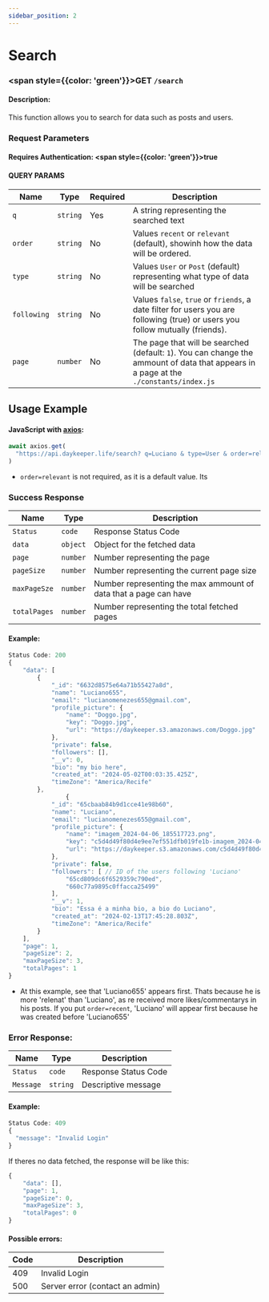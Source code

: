 ```yaml
---
sidebar_position: 2
---
```


# Search

### <span style={{color: 'green'}}>GET</span> `/search`

#### Description:

This function allows you to search for data such as posts and users.

### Request Parameters

#### Requires Authentication: <span style={{color: 'green'}}>true</span>

#### QUERY PARAMS

| Name        | Type     | Required | Description                                                                                                                            |
| ----------- | -------- | -------- | -------------------------------------------------------------------------------------------------------------------------------------- |
| `q`         | `string` | Yes      | A string representing the searched text                                                                                                |
| `order`     | `string` | No       | Values `recent` or `relevant` (default), showinh how the data will be ordered.                                                         |
| `type`      | `string` | No       | Values `User` or `Post` (default) representing what type of data will be searched                                                      |
| `following` | `string` | No       | Values `false`, `true` or `friends`, a date filter for users you are following (true) or users you follow mutually (friends).          |
| `page`      | `number` | No       | The page that will be searched (default: `1`). You can change the ammount of data that appears in a page at the `./constants/index.js` |

## Usage Example

#### JavaScript with <a href="https://axios-http.com/docs/intro">axios</a>:

```javascript
await axios.get(
  "https://api.daykeeper.life/search? q=Luciano & type=User & order=relevant"
)
```

- `order=relevant` is not required, as it is a default value. Its

### Success Response

| Name         | Type     | Description                                                      |
| ------------ | -------- | ---------------------------------------------------------------- |
| `Status`     | `code`   | Response Status Code                                             |
| `data`       | `object` | Object for the fetched data                                      |
| `page`       | `number` | Number representing the page                                     |
| `pageSize`   | `number` | Number representing the current page size                        |
| `maxPageSze` | `number` | Number representing the max ammount of data that a page can have |
| `totalPages` | `number` | Number representing the total fetched pages                      |

#### Example:

```javascript
Status Code: 200
{
    "data": [
        {
            "_id": "6632d8575e64a71b55427a8d",
            "name": "Luciano655",
            "email": "lucianomenezes655@gmail.com",
            "profile_picture": {
                "name": "Doggo.jpg",
                "key": "Doggo.jpg",
                "url": "https://daykeeper.s3.amazonaws.com/Doggo.jpg"
            },
            "private": false,
            "followers": [],
            "__v": 0,
            "bio": "my bio here",
            "created_at": "2024-05-02T00:03:35.425Z",
            "timeZone": "America/Recife"
        },
                {
            "_id": "65cbaab84b9d1cce41e98b60",
            "name": "Luciano",
            "email": "lucianomenezes655@gmail.com",
            "profile_picture": {
                "name": "imagem_2024-04-06_185517723.png",
                "key": "c5d4d49f80d4e9ee7ef551dfb019fe1b-imagem_2024-04-06_185517723.png",
                "url": "https://daykeeper.s3.amazonaws.com/c5d4d49f80d4e9ee7ef551dfb019fe1b-imagem_2024-04-06_185517723.png"
            },
            "private": false,
            "followers": [ // ID of the users following 'Luciano'
                "65cd809dc6f6529359c790ed",
                "660c77a9895c0ffacca25499"
            ],
            "__v": 1,
            "bio": "Essa é a minha bio, a bio do Luciano",
            "created_at": "2024-02-13T17:45:28.803Z",
            "timeZone": "America/Recife"
        }
    ],
    "page": 1,
    "pageSize": 2,
    "maxPageSize": 3,
    "totalPages": 1
}
```

- At this example, see that 'Luciano655' appears first. Thats because he is more 'relenat' than 'Luciano', as re received more likes/commentarys in his posts. If you put `order=recent`, 'Luciano' will appear first because he was created before 'Luciano655'

### Error Response:

| Name      | Type     | Description          |
| --------- | -------- | -------------------- |
| `Status`  | `code`   | Response Status Code |
| `Message` | `string` | Descriptive message  |

#### Example:

```javascript
Status Code: 409
{
  "message": "Invalid Login"
}
```

If theres no data fetched, the response will be like this:

```javascript
{
    "data": [],
    "page": 1,
    "pageSize": 0,
    "maxPageSize": 3,
    "totalPages": 0
}
```

#### Possible errors:

| Code | Description                     |
| ---- | ------------------------------- |
| 409  | Invalid Login                   |
| 500  | Server error (contact an admin) |
